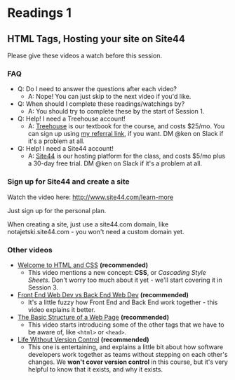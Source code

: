 # Readings 1

## HTML Tags, Hosting your site on Site44

Please give these videos a watch before this session.

### FAQ

-   Q: Do I need to answer the questions after each video?
    -   A: Nope! You can just skip to the next video if you'd like.
-   Q: When should I complete these readings/watchings by?
    -   A: You should try to complete these by the start of Session 1.
-   Q: Help! I need a Treehouse account!
    -   A: [Treehouse](https://teamtreehouse.com/) is our textbook for the course, and costs $25/mo. You can sign up using [my referral link](http://referrals.trhou.se/kenhoff2), if you want. DM @ken on Slack if it's a problem at all.
-   Q: Help! I need a Site44 account!
    -   A: [Site44](http://www.site44.com/) is our hosting platform for the class, and costs $5/mo plus a 30-day free trial. DM @ken on Slack if it's a problem at all.

### Sign up for Site44 and create a site

Watch the video here: <http://www.site44.com/learn-more>

Just sign up for the personal plan.

When creating a site, just use a site44.com domain, like notajetski.site44.com - you won't need a custom domain yet.

### Other videos

-   [Welcome to HTML and CSS](https://teamtreehouse.com/library/introduction-to-html-and-css/-getting-familiar-with-html-and-css/welcome-to-html-and-css) **(recommended)**
    -   This video mentions a new concept: **CSS**, or _Cascading Style Sheets_. Don't worry too much about it yet - we'll start covering it in Session 3.
-   [Front End Web Dev vs Back End Web Dev](https://teamtreehouse.com/library/introduction-to-html-and-css/-getting-familiar-with-html-and-css/html-css-and-web-development) **(recommended)**
    -   It's a little fuzzy how Front End and Back End work together - this video explains it better.
-   [The Basic Structure of a Web Page](https://teamtreehouse.com/library/introduction-to-html-and-css/html-the-structural-foundation-of-web-pages-and-applications/the-basic-structure-of-a-web-page) **(recommended)**
    -   This video starts introducing some of the other tags that we have to be aware of, like `<html>` or `<head>`.
-   [Life Without Version Control](https://teamtreehouse.com/library/git-basics/why-version-control-matters/life-without-version-control) **(recommended)**
    -   This one is entertaining, and explains a little bit about how software developers work together as teams without stepping on each other's changes. We **won't cover version control** in this course, but it's very helpful to know that it exists, and why it exists.
